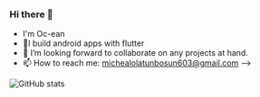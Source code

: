 ### Hi there 👋

- I'm Oc-ean
- 🌱I build android apps with flutter
- 👯 I’m looking forward to collaborate on any projects at hand.
- 📫 How to reach me: michealolatunbosun603@gmail.com
-->


![GitHub stats](https://github-readme-stats.vercel.app/api?username=Oc-eana&show_icons=true)

